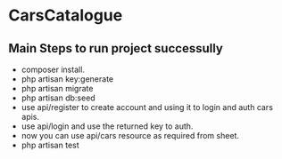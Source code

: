 # CarsCatalogue

## Main Steps to run project successully 

- composer install.
- php artisan key:generate
- php artisan migrate
- php artisan db:seed
- use api/register to create account and using it to login and auth cars apis.
- use api/login and use the returned key to auth.
- now you can use api/cars resource as required from sheet.
- php artisan test